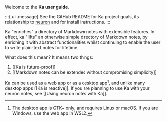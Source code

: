 Welcome to the **Ka user guide**.

:::{.ui .message}
See the GitHub README for Ka project goals, its relationship to [neuron] and for install instructions.
:::

Ka "enriches" a directory of Markdown notes with extensible features. In effect, ka "lifts" an otherwise simple directory of Markdown notes, by enriching it with abstract functionalities whilst continuing to enable the user to write plain-text notes for lifetime.

What does this mean? It means two things:

1. [[Ka is future-proof]]
1. [[Markdown notes can be extended without compromising simplicity]]

Ka can be used as a web app or as a desktop app[^gtk], and unlike many desktop apps [[Ka is reactive]]. If you are planning to use Ka with your neuron notes, see [[Using neuron notes with Ka]].

[neuron]: https://neuron.zettel.page/

[^gtk]: The desktop app is GTK+ only, and requires Linux or macOS. If you are Windows, use the web app in WSL2.